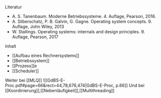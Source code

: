 Literatur
- A. S. Tanenbaum. Moderne Betriebssysteme. 4. Auflage, Pearson, 2016.
- A. Silberschatz, P. B. Galvin, G. Gagne. Operating system concepts. 9. Auflage, John Wiley, 2013
- W. Stallings. Operating systems: internals and design principles. 9. Auflage, Pearson, 2017

Inhalt
- [[Aufbau eines Rechnersystems]]
- [[Betriebssystem]]
- [[Prozess]]e
- [[Scheduler]]

Weiter bei [[MLQ]]
![[GdBS-E-Proc.pdf#page=66&rect=44,78,676,474|GdBS-E-Proc, p.66]]
Und bei [[Koordinierung]],[[Nebenläufigkeit]],[[Multithreading]]



